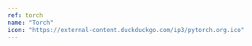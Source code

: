 ```yaml
---
ref: torch
name: "Torch"
icon: "https://external-content.duckduckgo.com/ip3/pytorch.org.ico"
---
```

